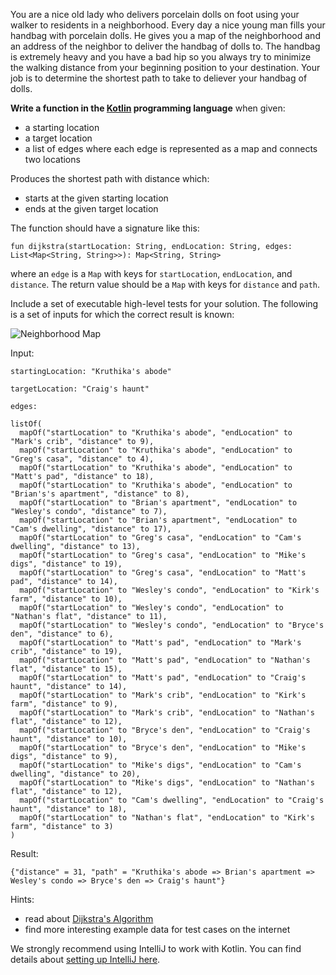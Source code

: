 You are a nice old lady who delivers porcelain dolls on foot using your walker to residents in a neighborhood. Every day a nice young man fills your handbag with porcelain dolls. He gives you a map of the neighborhood and an address of the neighbor to deliver the handbag of dolls to. The handbag is extremely heavy and you have a bad hip so you always try to minimize the walking distance from your beginning position to your destination. Your job is to determine the shortest path to take to deliever your handbag of dolls.

**Write a function in the [Kotlin](http://kotlinlang.org/) programming language** when given:

* a starting location
* a target location
* a list of edges where each edge is represented as a map and connects two locations
  
Produces the shortest path with distance which:

* starts at the given starting location
* ends at the given target location
 
The function should have a signature like this:

    fun dijkstra(startLocation: String, endLocation: String, edges: List<Map<String, String>>): Map<String, String>

where an `edge` is a `Map` with keys for `startLocation`, `endLocation`, and `distance`. The return value should be a `Map` with keys for `distance` and `path`.

Include a set of executable high-level tests for your solution. The following is a set of inputs for which the correct result is known:

![Neighborhood Map](https://raw.github.com/postnati/doll-delivery/master/neighborhood-map.png)

Input:

    startingLocation: "Kruthika's abode"

    targetLocation: "Craig's haunt"

    edges: 

    listOf(
      mapOf("startLocation" to "Kruthika's abode", "endLocation" to "Mark's crib", "distance" to 9),
      mapOf("startLocation" to "Kruthika's abode", "endLocation" to "Greg's casa", "distance" to 4),
      mapOf("startLocation" to "Kruthika's abode", "endLocation" to "Matt's pad", "distance" to 18),
      mapOf("startLocation" to "Kruthika's abode", "endLocation" to "Brian's's apartment", "distance" to 8),
      mapOf("startLocation" to "Brian's apartment", "endLocation" to "Wesley's condo", "distance" to 7),
      mapOf("startLocation" to "Brian's apartment", "endLocation" to "Cam's dwelling", "distance" to 17),
      mapOf("startLocation" to "Greg's casa", "endLocation" to "Cam's dwelling", "distance" to 13),
      mapOf("startLocation" to "Greg's casa", "endLocation" to "Mike's digs", "distance" to 19),
      mapOf("startLocation" to "Greg's casa", "endLocation" to "Matt's pad", "distance" to 14),
      mapOf("startLocation" to "Wesley's condo", "endLocation" to "Kirk's farm", "distance" to 10),
      mapOf("startLocation" to "Wesley's condo", "endLocation" to "Nathan's flat", "distance" to 11),
      mapOf("startLocation" to "Wesley's condo", "endLocation" to "Bryce's den", "distance" to 6),
      mapOf("startLocation" to "Matt's pad", "endLocation" to "Mark's crib", "distance" to 19),
      mapOf("startLocation" to "Matt's pad", "endLocation" to "Nathan's flat", "distance" to 15),
      mapOf("startLocation" to "Matt's pad", "endLocation" to "Craig's haunt", "distance" to 14),
      mapOf("startLocation" to "Mark's crib", "endLocation" to "Kirk's farm", "distance" to 9),
      mapOf("startLocation" to "Mark's crib", "endLocation" to "Nathan's flat", "distance" to 12),
      mapOf("startLocation" to "Bryce's den", "endLocation" to "Craig's haunt", "distance" to 10),
      mapOf("startLocation" to "Bryce's den", "endLocation" to "Mike's digs", "distance" to 9),
      mapOf("startLocation" to "Mike's digs", "endLocation" to "Cam's dwelling", "distance" to 20),
      mapOf("startLocation" to "Mike's digs", "endLocation" to "Nathan's flat", "distance" to 12),
      mapOf("startLocation" to "Cam's dwelling", "endLocation" to "Craig's haunt", "distance" to 18),
      mapOf("startLocation" to "Nathan's flat", "endLocation" to "Kirk's farm", "distance" to 3)
    )

Result:
  
    {"distance" = 31, "path" = "Kruthika's abode => Brian's apartment => Wesley's condo => Bryce's den => Craig's haunt"}

Hints:

* read about [Dijkstra's Algorithm](http://en.wikipedia.org/wiki/Dijkstra%27s_algorithm)
* find more interesting example data for test cases on the internet

We strongly recommend using IntelliJ to work with Kotlin. You can find details about [setting up IntelliJ here](https://kotlinlang.org/docs/tutorials/getting-started.html).
